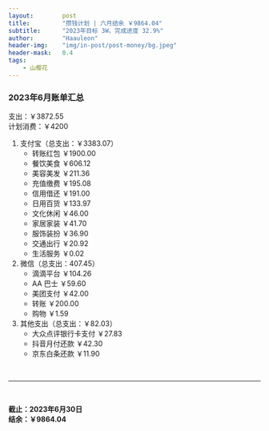 ```yaml
---
layout:        post
title:         "攒钱计划 | 六月结余 ￥9864.04"
subtitle:      "2023年目标 3W，完成进度 32.9%"
author:        "Haauleon"
header-img:    "img/in-post/post-money/bg.jpeg"
header-mask:   0.4
tags:
    - 山樱花
---
```


### 2023年6月账单汇总         
支出：￥3872.55                          
计划消费：￥4200        

1. 支付宝（总支出：￥3383.07）   
    - 转账红包 ￥1900.00   
    - 餐饮美食 ￥606.12        
    - 美容美发 ￥211.36    
    - 充值缴费 ￥195.08 
    - 信用借还 ￥191.00         
    - 日用百货 ￥133.97       
    - 文化休闲 ￥46.00   
    - 家居家装 ￥41.70    
    - 服饰装扮 ￥36.90       
    - 交通出行 ￥20.92
    - 生活服务 ￥0.02           
2. 微信（总支出：407.45）      
    - 滴滴平台 ￥104.26      
    - AA 巴士 ￥59.60    
    - 美团支付 ￥42.00    
    - 转账 ￥200.00   
    - 购物 ￥1.59          
3. 其他支出（总支出：￥82.03）     
    - 大众点评银行卡支付 ￥27.83    
    - 抖音月付还款 ￥42.30    
    - 京东白条还款 ￥11.90   

<br>

---

<br>

**截止：2023年6月30日**     
**结余：￥9864.04**        
